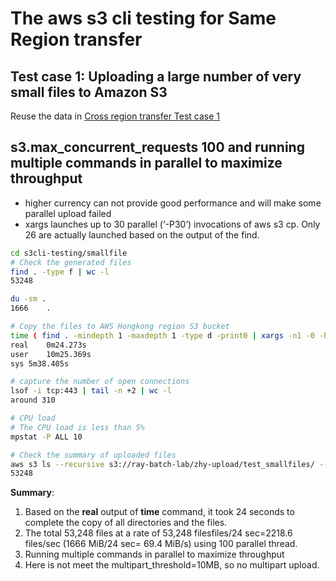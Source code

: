 # The aws s3 cli testing for Same Region transfer
## Test case 1: Uploading a large number of very small files to Amazon S3

Reuse the data in [Cross region transfer Test case 1](AWS-S3-CLI-Smallfiles.md)

## s3.max_concurrent_requests 100 and running multiple commands in parallel to maximize throughput
- higher currency can not provide good performance and will make some parallel upload failed
- xargs launches up to 30 parallel (‘-P30’) invocations of aws s3 cp. Only 26 are actually launched based on the output of the find.

```bash
cd s3cli-testing/smallfile
# Check the generated files
find . -type f | wc -l
53248

du -sm .
1666	.

# Copy the files to AWS Hongkong region S3 bucket
time ( find . -mindepth 1 -maxdepth 1 -type d -print0 | xargs -n1 -0 -P30 -I {} aws s3 cp --recursive --quiet {}/ s3://ray-batch-lab/zhy-upload/test_smallfiles/{}/ --region cn-northwest-1 )
real	0m24.273s
user	10m25.369s
sys	5m38.405s

# capture the number of open connections
lsof -i tcp:443 | tail -n +2 | wc -l
around 310

# CPU load
# The CPU load is less than 5%
mpstat -P ALL 10

# Check the summary of uploaded files
aws s3 ls --recursive s3://ray-batch-lab/zhy-upload/test_smallfiles/ --region cn-northwest-1 | wc -l
53248
```
**Summary**:
1. Based on the **real** output of **time** command, it took 24 seconds to complete the copy of all directories and the files.
2. The total 53,248 files at a rate of 53,248 filesfiles/24 sec=2218.6 files/sec (1666 MiB/24 sec= 69.4 MiB/s) using 100 parallel thread. 
3. Running multiple commands in parallel to maximize throughput
4. Here is not meet the multipart_threshold=10MB, so no multipart upload.

